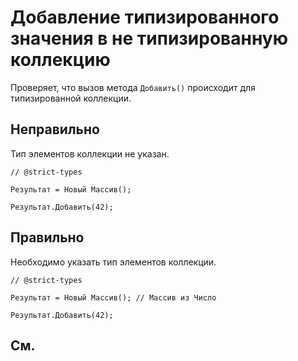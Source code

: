# Добавление типизированного значения в не типизированную коллекцию

Проверяет, что вызов метода ```Добавить()``` происходит для типизированной коллекции.

## Неправильно

Тип элементов коллекции не указан.

```bsl
// @strict-types

Результат = Новый Массив();
	
Результат.Добавить(42);
```

## Правильно

Необходимо указать тип элементов коллекции.

```bsl
// @strict-types

Результат = Новый Массив(); // Массив из Число
	
Результат.Добавить(42);
```

## См.

